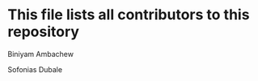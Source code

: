 # This file lists all contributors to this repository

<p>Biniyam Ambachew <biniyamambachew@gmail.com></p>
<p>Sofonias Dubale <zephaniahsofa@gmail.com></p>
